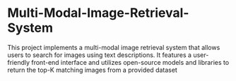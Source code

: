 # Multi-Modal-Image-Retrieval-System
This project implements a multi-modal image retrieval system that allows users to search for images using text descriptions. It features a user-friendly front-end interface and utilizes open-source models and libraries to return the top-K matching images from a provided dataset

